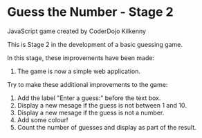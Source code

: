 # Guess the Number - Stage 2
JavaScript game created by CoderDojo Kilkenny

This is Stage 2 in the development of a basic guessing game.

In this stage, these improvements have been made:

1. The game is now a simple web application.

Try to make these additional improvements to the game:

1. Add the label "Enter a guess:" before the text box.
2. Display a new mesage if the guess is not between 1 and 10.
3. Display a new mesage if the guess is not a number.
4. Add some colour!
5. Count the number of guesses and display as part of the result.
